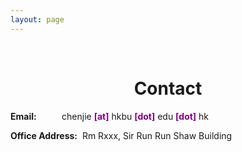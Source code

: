 ```yaml
---
layout: page
---
```


<p>&nbsp;</p>
<h1 style="text-align: center;">Contact</h1>

<p><strong>Email:&nbsp; &nbsp; &nbsp; &nbsp; &nbsp; &nbsp;</strong>
chenjie <span style="color:#800080;"><strong>[at]</strong></span> hkbu <span style="color:#800080;"><strong>[dot]</strong></span> edu <span style="color:#800080;"><strong>[dot]</strong></span> hk
</p>
<p><strong> Office Address:</strong>&nbsp; Rm Rxxx, Sir Run Run Shaw Building</p>
